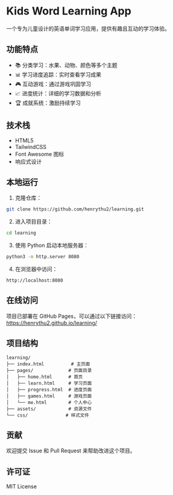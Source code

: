 # Kids Word Learning App

一个专为儿童设计的英语单词学习应用，提供有趣且互动的学习体验。

## 功能特点

- 📚 分类学习：水果、动物、颜色等多个主题
- 📊 学习进度追踪：实时查看学习成果
- 🎮 互动游戏：通过游戏巩固学习
- 📈 进度统计：详细的学习数据和分析
- 🏆 成就系统：激励持续学习

## 技术栈

- HTML5
- TailwindCSS
- Font Awesome 图标
- 响应式设计

## 本地运行

1. 克隆仓库：
```bash
git clone https://github.com/henrythu2/learning.git
```

2. 进入项目目录：
```bash
cd learning
```

3. 使用 Python 启动本地服务器：
```bash
python3 -m http.server 8080
```

4. 在浏览器中访问：
```
http://localhost:8080
```

## 在线访问

项目已部署在 GitHub Pages，可以通过以下链接访问：
https://henrythu2.github.io/learning/

## 项目结构

```
learning/
├── index.html          # 主页面
├── pages/             # 页面目录
│   ├── home.html      # 首页
│   ├── learn.html     # 学习页面
│   ├── progress.html  # 进度页面
│   ├── games.html     # 游戏页面
│   └── me.html        # 个人中心
├── assets/            # 资源文件
└── css/              # 样式文件
```

## 贡献

欢迎提交 Issue 和 Pull Request 来帮助改进这个项目。

## 许可证

MIT License 